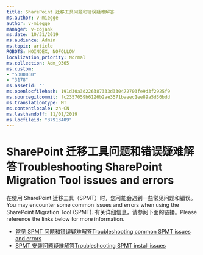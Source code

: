 ```yaml
---
title: SharePoint 迁移工具问题和错误疑难解答
ms.author: v-miegge
author: v-miegge
manager: v-cojank
ms.date: 10/31/2019
ms.audience: Admin
ms.topic: article
ROBOTS: NOINDEX, NOFOLLOW
localization_priority: Normal
ms.collection: Adm_O365
ms.custom:
- "5300030"
- "3178"
ms.assetid: ''
ms.openlocfilehash: 191d30a3d226387333d330472703fe9d3f2925f9
ms.sourcegitcommit: fc2357059b6126b2ae3571baeec1ee89a5d36bdd
ms.translationtype: MT
ms.contentlocale: zh-CN
ms.lasthandoff: 11/01/2019
ms.locfileid: "37913409"
---
```

# <a name="troubleshooting-sharepoint-migration-tool-issues-and-errors"></a><span data-ttu-id="434e8-102">SharePoint 迁移工具问题和错误疑难解答</span><span class="sxs-lookup"><span data-stu-id="434e8-102">Troubleshooting SharePoint Migration Tool issues and errors</span></span>

<span data-ttu-id="434e8-103">在使用 SharePoint 迁移工具（SPMT）时，您可能会遇到一些常见问题和错误。</span><span class="sxs-lookup"><span data-stu-id="434e8-103">You may encounter some common issues and errors when using the SharePoint Migration Tool (SPMT).</span></span> <span data-ttu-id="434e8-104">有关详细信息，请参阅下面的链接。</span><span class="sxs-lookup"><span data-stu-id="434e8-104">Please reference the links below for more information.</span></span>

* [<span data-ttu-id="434e8-105">常见 SPMT 问题和错误疑难解答</span><span class="sxs-lookup"><span data-stu-id="434e8-105">Troubleshooting common SPMT issues and errors</span></span>](https://docs.microsoft.com/sharepointmigration/troubleshooting-common-spmt-issues)
* [<span data-ttu-id="434e8-106">SPMT 安装问题疑难解答</span><span class="sxs-lookup"><span data-stu-id="434e8-106">Troubleshooting SPMT install issues</span></span>](https://docs.microsoft.com/sharepointmigration/spmt-install-issues)